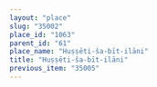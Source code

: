 ```yaml
---
layout: "place"
slug: "35002"
place_id: "1063"
parent_id: "61"
place_name: "Huṣṣēti-ša-bīt-ilāni"
title: "Huṣṣēti-ša-bīt-ilāni"
previous_item: "35005"
---
```

